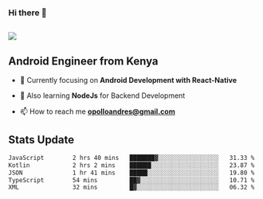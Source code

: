 ### Hi there 👋
<h2 align="left"><img src="https://readme-typing-svg.herokuapp.com?color='blue'&lines=I'm+Andrew+Opollo😊;Welcome+to+my+Github😜"> </h2>

## Android Engineer from Kenya


- 🌱 Currently focusing on **Android Development with React-Native**

- 🔭 Also learning **NodeJs** for Backend Development

- 📫 How to reach me **opolloandres@gmail.com**


## Stats Update
<!--START_SECTION:waka-->

```txt
JavaScript        2 hrs 40 mins   ███████▓░░░░░░░░░░░░░░░░░   31.33 %
Kotlin            2 hrs 2 mins    ██████░░░░░░░░░░░░░░░░░░░   23.87 %
JSON              1 hr 41 mins    █████░░░░░░░░░░░░░░░░░░░░   19.80 %
TypeScript        54 mins         ██▓░░░░░░░░░░░░░░░░░░░░░░   10.71 %
XML               32 mins         █▓░░░░░░░░░░░░░░░░░░░░░░░   06.32 %
```

<!--END_SECTION:waka-->


